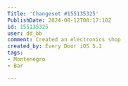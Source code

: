 ```yaml
---
Title: 'Changeset #155135325'
PublishDate: 2024-08-12T08:17:10Z
id: 155135325
user: dd_bb
comment: Created an electronics shop
created_by: Every Door iOS 5.1
tags:
- Montenegro
- Bar

---
```

